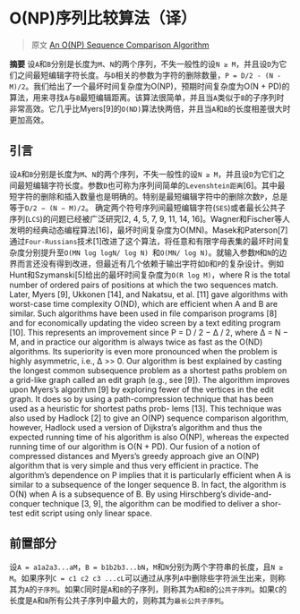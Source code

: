 # O(NP)序列比较算法（译）
> 原文 [An O(NP) Sequence Comparison Algorithm](https://publications.mpi-cbg.de/Wu_1990_6334.pdf)

**摘要**
设`A`和`B`分别是长度为`M`、`N`的两个序列，不失一般性的设`N ≥ M`，并且设`D`为它们之间最短编辑字符长度。与`D`相关的参数为字符的删除数量，`P = D/2 - (N - M)/2`。我们给出了一个最坏时间复杂度为O(NP)，预期时间复杂度为O(N + PD)的算法，用来寻找`A`与`B`最短编辑距离。该算法很简单，并且当`A`类似于`B`的子序列时非常高效。它几乎比Myers[9]的`O(ND)`算法快两倍，并且当`A`和`B`的长度相差很大时更加高效。

## 引言
设`A`和`B`分别是长度为`M`、`N`的两个序列，不失一般性的设`N ≥ M`，并且设`D`为它们之间最短编辑字符长度。参数`D`也可称为序列间简单的`Levenshtein距离`[6]。其中最短字符的删除和插入数量也是明确的。特别是最短编辑字符中的删除次数`P`，总是等于`D/2 − (N − M)/2`。
确定两个符号序列间最短编辑字符(`SES`)或者最长公共子序列(`LCS`)的问题已经被广泛研究[2, 4, 5, 7, 9, 11, 14, 16]。Wagner和Fischer等人发明的经典动态编程算法[16]，最坏时间复杂度为O(MN)。Masek和Paterson[7]通过`Four-Russians`技术[1]改进了这个算法，将任意和有限字母表集的最坏时间复杂度分别提升至`O(MN log logN/ log N) `和`O(MN/ log N)`。就输入参数`M`和`N`的边界而言还没有得到改进，但最近有几个依赖于输出字符如`D`和`P`的复杂设计。例如Hunt和Szymanski[5]给出的最坏时间复杂度为`O(R log M)`，where R is the total number of ordered pairs of positions at which the two sequences match. Later, Myers [9], Ukkonen [14], and Nakatsu, et al. [11] gave algorithms with worst-case time complexity O(ND), which are efficient when A and B are similar. Such algorithms have been used in file comparison programs [8] and for economically updating the video screen by a text editing program [10]. This represents an improvement since P = D / 2 − ∆ / 2, where ∆ = N − M, and in practice our algorithm is always twice as fast as the O(ND) algorithms. Its superiority is even more pronounced when the problem is highly asymmetric, i.e., ∆ >> 0.
Our algorithm is best explained by casting the longest common subsequence problem as a shortest paths problem on a grid-like graph called an edit graph (e.g., see [9]). The algorithm improves upon Myers’s algorithm [9] by exploring fewer of the vertices in the edit graph. It does so by using a path-compression technique that has been used as a heuristic for shortest paths prob- lems [13]. This technique was also used by Hadlock [2] to give an O(NP) sequence comparison algorithm, however, Hadlock used a version of Dijkstra’s algorithm and thus the expected running time of his algorithm is also O(NP), whereas the expected running time of our algorithm is O(N + PD). Our fusion of a notion of compressed distances and Myers’s greedy approach give an O(NP) algorithm that is very simple and thus very efficient in practice. The algorithm’s dependence on P implies that it is particularly efficient when A is similar to a subsequence of the longer sequence B. In fact, the algorithm is O(N) when A is a subsequence of B. By using Hirschberg’s divide-and-conquer technique [3, 9], the algorithm can be modified to deliver a shor- test edit script using only linear space.

## 前置部分
设`A = a1a2a3...aM`，`B = b1b2b3...bN`，`M`和`N`分别为两个字符串的长度，且`N ≥ M`。如果序列`C = c1 c2 c3 ...cL`可以通过从序列`A`中删除些字符派生出来，则称其为`A`的`子序列`。如果`C`同时是`A`和`B`的子序列，则称其为`A`和`B`的`公共子序列`。如果`C`的长度是`A`和`B`所有公共子序列中最大的，则称其为`最长公共子序列`。
